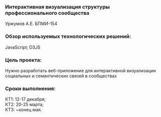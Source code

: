 ### Интерактивная визуализация структуры профессионального сообщества

Уржумов А.Е. БПМИ-154

### Обзор используемых технологических решений:
JavaScript;
D3JS

### Цель проекта:

Нужно разработать веб-приложение для интерактивной визуализации социальных и семантических связей в сообществах

### Сроки выполнения:

КТ1: 12-17 декабря;<br>
КТ2: 20-25 марта;<br>
КТ3: ~конец мая.
